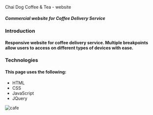 Chai Dog Coffee & Tea - website
##### Commercial website for Coffee Delivery Service


### Introduction
#### Responsive website for coffee delivery service. Multiple breakpoints allow users to access on different types of devices with ease. 


### Technologies
#### This page uses the following:
- HTML
- CSS
- JavaScript
- JQuery

![cafe](https://github.com/zaynahshabo/coffee-delivery-website/blob/main/Coffee%20Delivery%20GIF.gif)
